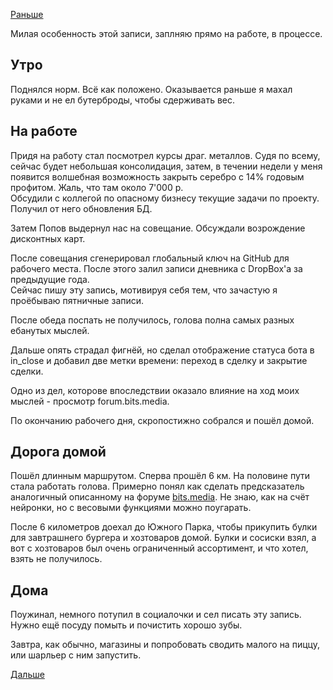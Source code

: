 [Раньше](2019.08.08.md)

Милая особенность этой записи, заплняю прямо на работе, в процессе.
## Утро
Поднялся норм. Всё как положено. Оказывается раньше я махал руками и не ел бутерброды, чтобы сдерживать вес.

## На работе
Придя на работу стал посмотрел курсы драг. металлов. Судя по всему, сейчас будет небольшая консолидация, затем, в течении недели у меня появится волшебная возможность закрыть серебро с 14% годовым профитом. Жаль, что там около 7'000 р.  
Обсудили с коллегой по опасному бизнесу текущие задачи по проекту. Получил от него обновления БД.

Затем Попов выдернул нас на совещание. Обсуждали возрождение дисконтных карт.

После совещания сгенерировал глобальный ключ на GitHub для рабочего места. После этого залил записи дневника с DropBox'а за предыдущие года.  
Сейчас пишу эту запись, мотивируя себя тем, что зачастую я проёбываю пятничные записи.

После обеда поспать не получилось, голова полна самых разных ебанутых мыслей.

Дальшe опять страдал фигнёй, но сделал отображение статуса бота в in_close и добавил две метки времени: переход в сделку и закрытие сделки.

Одно из дел, которове впоследствии оказало влияние на ход моих мыслей - просмотр forum.bits.media.

По окончанию рабочего дня, скропостижно собрался и пошёл домой.

## Дорога домой
Пошёл длинным маршрутом. Сперва прошёл 6 км. На половине пути стала работать голова. Примерно понял как сделать предсказатель аналогичный описанному на форуме [bits.media](https://forum.bits.media/index.php?/topic/122884-%D0%BF%D1%80%D0%BE%D0%B3%D0%BD%D0%BE%D0%B7%D1%8B-%D0%B4%D0%BB%D1%8F-btc-%D0%B8-eth-%D0%BD%D0%B5%D0%B9%D1%80%D0%BE%D0%BD%D0%BD%D0%B0%D1%8F-%D1%81%D0%B5%D1%82%D1%8C-%D0%BC%D0%B0%D1%88%D0%B8%D0%BD%D0%BD%D0%BE%D0%B5-%D0%BE%D0%B1%D1%83%D1%87%D0%B5%D0%BD%D0%B8%D0%B5/). Не знаю, как на счёт нейронки, но с весовыми функциями можно поугарать.

После 6 километров доехал до Южного Парка, чтобы прикупить булки для завтрашнего бургера и хозтоваров домой. Булки и сосиски взял, а вот с хозтоваров был очень ограниченный ассортимент, и что хотел, взять не получилось.

## Дома
Поужинал, немного потупил в социалочки и сел писать эту запись.
Нужно ещё посуду помыть и почистить хорошо зубы.

Завтра, как обычно, магазины и попробовать сводить малого на пиццу, или шарльер с ним запустить.

[Дальше](2019.08.10.md)
